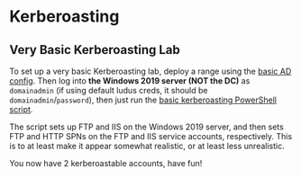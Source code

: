 # Kerberoasting

## Very Basic Kerberoasting Lab

To set up a very basic Kerberoasting lab, deploy a range using the [basic AD config](../basic-ad-config.yml). Then log into **the Windows 2019 server (NOT the DC)** as `domainadmin` (if using default ludus creds, it should be `domainadmin`/`password`), then just run the [basic kerberoasting PowerShell script](./basic_kerberoasting.ps1).

The script sets up FTP and IIS on the Windows 2019 server, and then sets FTP and HTTP SPNs on the FTP and IIS service accounts, respectively. This is to at least make it appear somewhat realistic, or at least less unrealistic.

You now have 2 kerberoastable accounts, have fun!